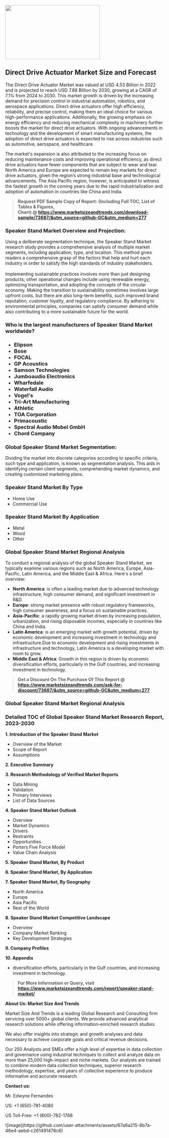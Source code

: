 <p><img class="alignnone size-medium wp-image-20088" src="https://ffe5etoiles.com/wp-content/uploads/2024/12/MST1-300x171.png" alt="" width="300" height="171" /></p><h2>Direct Drive Actuator Market Size and Forecast</h2><p>The Direct Drive Actuator Market was valued at USD 4.53 Billion in 2022 and is projected to reach USD 7.88 Billion by 2030, growing at a CAGR of 7.1% from 2024 to 2030. This market growth is driven by the increasing demand for precision control in industrial automation, robotics, and aerospace applications. Direct drive actuators offer high efficiency, reliability, and precise control, making them an ideal choice for various high-performance applications. Additionally, the growing emphasis on energy efficiency and reducing mechanical complexity in machinery further boosts the market for direct drive actuators. With ongoing advancements in technology and the development of smart manufacturing systems, the adoption of direct drive actuators is expected to rise across industries such as automotive, aerospace, and healthcare.</p><p>The market's expansion is also attributed to the increasing focus on reducing maintenance costs and improving operational efficiency, as direct drive actuators have fewer components that are subject to wear and tear. North America and Europe are expected to remain key markets for direct drive actuators, given the region’s strong industrial base and technological advancements. The Asia Pacific region, however, is anticipated to witness the fastest growth in the coming years due to the rapid industrialization and adoption of automation in countries like China and India.</p></p><blockquote id="" class=""><strong>Request PDF Sample Copy of Report: (Including Full TOC, List of Tables &amp; Figures, Chart)&nbsp;@&nbsp;<strong><a href="https://www.marketsizeandtrends.com/download-sample/73687/&utm_source=github-GC&utm_medium=277" target="_blank">https://www.marketsizeandtrends.com/download-sample/73687/&utm_source=github-GC&utm_medium=277</a></strong></strong></blockquote><h3 id="" class="">Speaker Stand Market&nbsp;Overview and Projection:</h3><p id="" class="">Using a deliberate segmentation technique, the Speaker Stand Market research study provides a comprehensive analysis of multiple market segments, including application, type, and location. This method gives readers a comprehensive grasp of the factors that help and hurt each industry in order to satisfy the high standards of industry stakeholders. <br /> <br />Implementing sustainable practices involves more than just designing products; other operational changes include using renewable energy, optimizing transportation, and adopting the concepts of the circular economy. Making the transition to sustainability sometimes involves large upfront costs, but there are also long-term benefits, such improved brand reputation, customer loyalty, and regulatory compliance. By adhering to environmental principles, companies can satisfy consumer demand while also contributing to a more sustainable future for the world.</p><h3 id="" class="">Who is the largest manufacturers of&nbsp;Speaker Stand Market worldwide?</h3><h3 class=""><p><ul><li>Elipson </li><li> Bose </li><li> FOCAL </li><li> GP Acoustics </li><li> Samson Technologies </li><li> Jumboaudio Electronics </li><li> Wharfedale </li><li> Waterfall Audio </li><li> Vogel's </li><li> Tri-Art Manufacturing </li><li> Athletic </li><li> TOA Corporation </li><li> Primacoustic </li><li> Spectral Audio Mobel GmbH </li><li> Chord Company</li></ul></p></h3><h3 id="" class="">Global&nbsp;Speaker Stand Market Segmentation:</h3><p id="" class="">Dividing the market into discrete categories according to specific criteria, such type and application, is known as segmentation analysis. This aids in identifying certain client segments, comprehending market dynamics, and creating customized marketing plans.</p><h3 id="" class="">Speaker Stand Market&nbsp;By Type</h3><p><p><ul><li>Home Use</li><li> Commercial Use</p></li></ul></p></p><h3 id="" class="">Speaker Stand Market&nbsp;By Application</h3><p class=""><p><ul><li>Metal</li><li> Wood</li><li> Other</li></ul></p></p><h3 id="" class="">Global Speaker Stand Market Regional Analysis</h3><p id="" class="">To conduct a regional analysis of the global Speaker Stand Market, we typically examine various regions such as North America, Europe, Asia-Pacific, Latin America, and the Middle East &amp; Africa. Here's a brief overview:</p><ul><li><strong>North America</strong>: is often a leading market due to advanced technology infrastructure, high consumer demand, and significant investment in R&amp;D.</li><li><strong>Europe</strong>: strong market presence with robust regulatory frameworks, high consumer awareness, and a focus on sustainable practices.</li><li><strong>Asia-Pacific</strong>: a rapidly growing market driven by increasing population, urbanization, and rising disposable incomes, especially in countries like China and India.</li><li><strong>Latin America</strong>: is an emerging market with growth potential, driven by economic development and increasing investment in technology and infrastructure.Due to economic development and rising investments in infrastructure and technology, Latin America is a developing market with room to grow.</li><li><strong>Middle East &amp; Africa</strong>: Growth in this region is driven by economic diversification efforts, particularly in the Gulf countries, and increasing investment in technology.</li></ul><blockquote id="" class=""><strong>Get a Discount On The Purchase Of This Report @ <strong><a href="https://www.marketsizeandtrends.com/ask-for-discount/73687/&utm_source=github-GC&utm_medium=277" target="_blank">https://www.marketsizeandtrends.com/ask-for-discount/73687/&utm_source=github-GC&utm_medium=277</a></strong></strong></blockquote><h3 id="" class="">Global Speaker Stand Market Regional Analysis</h3><h3 id="" class="">Detailed TOC of Global Speaker Stand Market Research Report, 2023-2030</h3><p id="" class=""><strong>1. Introduction of the Speaker Stand Market</strong></p><ul><li>Overview of the Market</li><li>Scope of Report</li><li>Assumptions</li></ul><p id="" class=""><strong>2. Executive Summary</strong></p><p id="" class=""><strong>3. Research Methodology of Verified Market Reports</strong></p><ul><li>Data Mining</li><li>Validation</li><li>Primary Interviews</li><li>List of Data Sources</li></ul><p id="" class=""><strong>4. Speaker Stand Market Outlook</strong></p><ul><li>Overview</li><li>Market Dynamics</li><li>Drivers</li><li>Restraints</li><li>Opportunities</li><li>Porters Five Force Model</li><li>Value Chain Analysis</li></ul><p id="" class=""><strong>5. Speaker Stand Market, By Product</strong></p><p id="" class=""><strong>6. Speaker Stand Market, By Application</strong></p><p id="" class=""><strong>7. Speaker Stand Market, By Geography</strong></p><ul><li>North America</li><li>Europe</li><li>Asia Pacific</li><li>Rest of the World</li></ul><p id="" class=""><strong>8. Speaker Stand Market Competitive Landscape</strong></p><ul><li>Overview</li><li>Company Market Ranking</li><li>Key Development Strategies</li></ul><p id="" class=""><strong>9. Company Profiles</strong></p><p id="" class=""><strong>10. Appendix</strong></p><ul><li>diversification efforts, particularly in the Gulf countries, and increasing investment in technology.</li></ul><blockquote id="" class=""><strong>For More Information or Query, visit <strong><strong><a href="https://www.marketsizeandtrends.com/report/speaker-stand-market/" target="_blank">https://www.marketsizeandtrends.com/report/speaker-stand-market/</a></strong></strong></strong></blockquote><p id="" class=""><strong>About Us: Market Size And Trends</strong></p><p id="" class="">Market Size And Trends is a leading Global Research and Consulting firm servicing over 5000+ global clients. We provide advanced analytical research solutions while offering information-enriched research studies.</p><p id="" class="">We also offer insights into strategic and growth analyses and data necessary to achieve corporate goals and critical revenue decisions.</p><p id="" class="">Our 250 Analysts and SMEs offer a high level of expertise in data collection and governance using industrial techniques to collect and analyze data on more than 25,000 high-impact and niche markets. Our analysts are trained to combine modern data collection techniques, superior research methodology, expertise, and years of collective experience to produce informative and accurate research.</p><p id="" class=""><strong>Contact us:</strong></p><p id="" class="">Mr. Edwyne Fernandes</p><p id="" class="">US: +1 (650)-781-4080</p><p id="" class="">US Toll-Free: +1 (800)-782-1768</p>
![image](https://github.com/user-attachments/assets/67a6a215-8b7a-46e4-aebd-c261491478c6)
